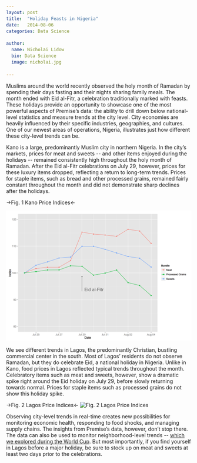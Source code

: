 ```yaml
---
layout: post
title:  "Holiday Feasts in Nigeria"
date:   2014-08-06
categories: Data Science

author:
  name: Nicholai Lidow
  bio: Data Science
  image: nicholai.jpg

---
```


Muslims around the world recently observed the holy month of Ramadan by spending their days fasting and their nights sharing family meals. The month ended with Eid al-Fitr, a celebration traditionally marked with feasts. These holidays provide an opportunity to showcase one of the most powerful aspects of Premise’s data: the ability to drill down below national-level statistics and measure trends at the city level. City economies are heavily influenced by their specific industries, geographies, and cultures. One of our newest areas of operations, Nigeria, illustrates just how different these city-level trends can be.

Kano is a large, predominantly Muslim city in northern Nigeria. In the city’s markets, prices for meat and sweets -- and other items enjoyed during the holidays -- remained consistently high throughout the holy month of Ramadan. After the Eid al-Fitr celebrations on July 29, however, prices for these luxury items dropped, reflecting a return to long-term trends. Prices for staple items, such as bread and other processed grains, remained fairly constant throughout the month and did not demonstrate sharp declines after the holidays.

->Fig. 1 Kano Price Indices<-

![Fig. 1 Kano Price Indices](/images/img/2ei.png)

We see different trends in Lagos, the predominantly Christian, bustling commercial center in the south. Most of Lagos’ residents do not observe Ramadan, but they do celebrate Eid, a national holiday in Nigeria. Unlike in Kano, food prices in Lagos reflected typical trends throughout the month. Celebratory items such as meat and sweets, however, show a dramatic spike right around the Eid holiday on July 29, before slowly returning towards normal. Prices for staple items such as processed grains do not show this holiday spike.

->Fig. 2 Lagos Price Indices<-
![Fig. 2 Lagos Price Indices](/images/img/sefliseufb.png.jpg)

Observing city-level trends in real-time creates new possibilities for monitoring economic health, responding to food shocks, and managing supply chains. The insights from Premise’s data, however, don’t stop there. The data can also be used to monitor neighborhood-level trends -- [which we explored during the World Cup](http://blog.premise.com/blog/2014/06/11/world-cup-2014-inflation-edition/). But most importantly, if you find yourself in Lagos before a major holiday, be sure to stock up on meat and sweets at least two days prior to the celebrations.
